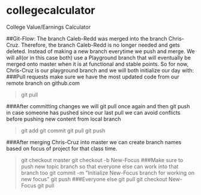 # collegecalculator
College Value/Earnings Calculator


##Git-Flow:
The branch Caleb-Redd was merged into the branch Chris-Cruz. Therefore, the branch Caleb-Redd is no longer needed and gets deleted. Instead of making a new branch everytime we push and merge. We will all(or in this case both) use a Playground branch that will eventually be merged onto master when it is at functional and stable points. So for now, Chris-Cruz is our playground branch and we will both initialize our day with:
###Pull requests make sure we have the most updated code from our remote branch on github.com
>git pull

###After committing changes we will git pull once again and then git push in case someone has pushed since our last pull we can avoid conflicts before pushing new content from local branch
>git add 
>git commit 
>git pull
>git push

###After merging Chris-Cruz into master we can create branch names based on focus of project for that class time. 
>git checkout master
>git checkout -b New-Focus
###Make sure to push new topic branch so that everyone else can work into that branch too
>git commit -m "Initialize New-Focus branch for working on new focus"
>git push
###Everyone else 
>git pull
>git checkout New-Focus
>git pull



